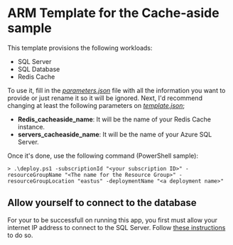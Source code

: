 # ARM Template for the Cache-aside sample

This template provisions the following workloads:

* SQL Server
* SQL Database
* Redis Cache

To use it, fill in the [_parameters.json_](parameters.json) file with all the information you want to provide or just rename it so it will be ignored. Next, I'd recommend changing at least the following parameters on [_template.json_](template.json);

* **Redis_cacheaside_name**: It will be the name of your Redis Cache instance.
* **servers_cacheaside_name**: It will be the name of your Azure SQL Server.

Once it's done, use the following command (PowerShell sample):

`> .\deploy.ps1 -subscriptionId "<your subscription ID>" -resourceGroupName "<The name for the Resource Group>" -resourceGroupLocation "eastus" -deploymentName "<a deployment name>"`

## Allow yourself to connect to the database

For your to be successfull on running this app, you first must allow your internet IP address to connect to the SQL Server. Follow [these instructions](https://docs.microsoft.com/en-us/azure/sql-database/sql-database-firewall-configure#manage-firewall-rules-using-the-azure-portal) to do so.